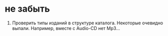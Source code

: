 не забыть
=========

1. Проверить типы изданий в структуре каталога. Некоторые очевидно выпали. Например, вместе с Audio-CD нет Mp3...
